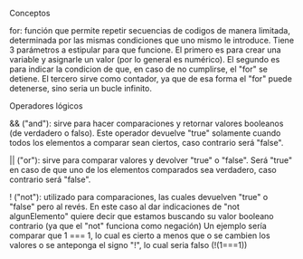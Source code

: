 Conceptos

for: función que permite repetir secuencias de codigos de manera limitada, determinada por las mismas condiciones que uno mismo le
    introduce. Tiene 3 parámetros a estipular para que funcione. El primero es para crear una variable y asignarle un valor (por lo general es numérico). El segundo es para indicar la condicion de que, en caso de no cumplirse, el "for" se detiene. El tercero sirve como contador, ya que de esa forma el "for" puede detenerse, sino seria un bucle infinito.

Operadores lógicos

&& ("and"): sirve para hacer comparaciones y retornar valores booleanos (de verdadero o falso). Este operador devuelve "true"
    solamente cuando todos los elementos a comparar sean ciertos, caso contrario será "false".

|| ("or"): sirve para comparar valores y devolver "true" o "false". Será "true" en caso de que uno de los elementos comparados 
    sea verdadero, caso contrario será "false".
    
! ("not"): utilizado para comparaciones, las cuales devuelven "true" o "false" pero al revés. En este caso al dar indicaciones 
    de "not algunElemento" quiere decir que estamos buscando su valor booleano contrario (ya que el "not" funciona como negación)
    Un ejemplo sería comparar que 1 === 1, lo cual es cierto a menos que o se cambien los valores o se anteponga el signo "!",
    lo cual seria falso (!(1===1))